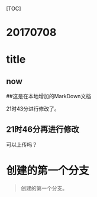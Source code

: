 [TOC]

# 20170708

# title
## now

##这是在本地增加的MarkDown文档

21时43分进行修改了。

## 21时46分再进行修改

可以上传吗？

# 创建的第一个分支

> 创建的第一个分支。

